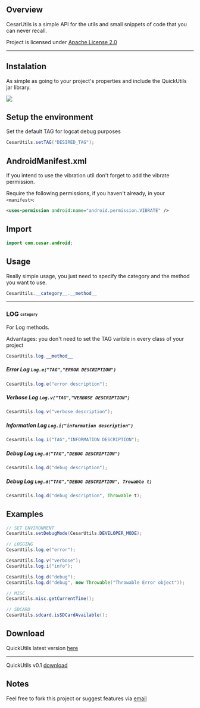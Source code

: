 ## Overview

CesarUtils is a simple API for the utils and small snippets of code that you can never recall.

Project is licensed under [Apache License 2.0](http://www.apache.org/licenses/LICENSE-2.0.txt)

-----

## Instalation
As simple as going to your project's properties and include the QuickUtils jar library.

 ![](http://developer.android.com/images/developing/adt-props-libRef.png)



## Setup the environment
Set the default TAG for logcat debug purposes

```java
CesarUtils.setTAG("DESIRED_TAG");
```

AndroidManifest.xml
-------------------

If you intend to use the vibration util don't forget to add the vibrate permission.


Require the following permissions, if you haven't already, in your `<manifest>`:

```xml
<uses-permission android:name="android.permission.VIBRATE" />   
```

Import
------
```java
import com.cesar.android;
```


## Usage
Really simple usage, you just need to specify the category and the method you want to use.

```java
CesarUtils.__category__.__method__
```
-------------------
### LOG <sub><sup>`category`</sup></sub>
For Log methods.

Advantages: 
  you don't need to set the TAG varible in every class of your project

```java
CesarUtils.log.__method__
```


##### Error Log `Log.e("TAG","ERROR DESCRIPTION")`

```java
CesarUtils.log.e("error description");
```

##### Verbose Log `Log.v("TAG","VERBOSE DESCRIPTION")`

```java
CesarUtils.log.v("verbose description");
```

##### Information Log `Log.i("information description")`

```java
CesarUtils.log.i("TAG","INFORMATION DESCRIPTION");
```

##### Debug Log `Log.d("TAG","DEBUG DESCRIPTION")`

```java
CesarUtils.log.d("debug description");
```

##### Debug Log `Log.d("TAG","DEBUG DESCRIPTION", Trowable t)`

```java
CesarUtils.log.d("debug description", Throwable t);
```

## Examples


```java
// SET ENVIRONMENT
CesarUtils.setDebugMode(CesarUtils.DEVELOPER_MODE);

// LOGGING
CesarUtils.log.e("error");

CesarUtils.log.v("verbose");
CesarUtils.log.i("info");

CesarUtils.log.d("debug");
CesarUtils.log.d("debug", new Throwable("Throwable Error object"));

// MISC
CesarUtils.misc.getCurrentTime();

// SDCARD
CesarUtils.sdcard.isSDCardAvailable();
```

## Download

QuickUtils latest version [here](TestReadme.java)

---------------
QuickUtils v0.1 [download](java-classmate/blob/master/src/test/java/com/fasterxml/classmate/TestReadme.java)


## Notes
Feel free to fork this project or suggest features via [email](mailto:cesar.manuel.ferreira@gmail.com)
